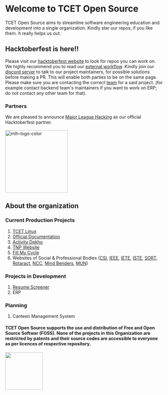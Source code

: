 # Welcome to TCET Open Source

TCET Open Source aims to streamline software engineering education and development into a single organization. Kindly star our repos, if you like them. It really helps us out.

## Hacktoberfest is here!!
Please visit our [hacktoberfest website](https://hacktoberfest-tcetopensource.tech/) to look for repos you can work on. We highly recommend you to read our [external workflow](https://opensource.tcetmumbai.in/docs/resources/workflows/external-workflow/). Kindly join our [discord server](https://discord.com/invite/r7ZhAREg2M) to talk to our project maintainers, for possible solutions before making a PR. This will enable both parties to be on the same page. Please make sure you are contacting the correct [team](https://opensource.tcetmumbai.in/#team) for a said project. (for example contact backend team's maintainers if you want to work on ERP; do not contact any other team for that).

### Partners
We are pleased to announce [Major League Hacking](https://mlh.io/?utm_campaign=mlh-hackers-hacktoberfest_2023_in_mumbai&utm_medium=website&utm_source=event-external) as our official Hacktoberfest partner. 
<br><br><a href="https://mlh.io/?utm_campaign=mlh-hackers-hacktoberfest_2023_in_mumbai&utm_medium=website&utm_source=event-external"><img width="200" alt="mlh-logo-color" src="https://github.com/tcet-opensource/.github/assets/55846983/78891f66-214d-4ebe-933f-5e25592d1e92"></a>


## About the organization
### Current Production Projects
1. [TCET Linux](https://linux.tcetmumbai.in/)
2. [Official Documentation](https://opensource.tcetmumbai.in/)
3. [Activity Dekho](https://activitydekho.com/)
4. [TNP Website](https://tnp.tcetmumbai.in/)
5. [Fill My Cycle](https://fillmycycle.tcetmumbai.in/)
6. Websites of Social & Professional Bodies ([CSI](https://csi.tcetmumbai.in/), [IEEE](https://ieee.tcetmumbai.in/), [IETE](https://iete.tcetmumbai.in/), [ISTE](https://iste.tcetmumbai.in/), [SORT](https://sort.tcetmumbai.in/), [Rotaract](https://rc.tcetmumbai.in), [NCC](https://ncc.tcetmumbai.in/), [Mind Benders](https://mbc.tcetmumbai.in/), [MUN](https://mun.tcetmumbai.in/))
   
### Projects in Development

1. [Resume Screener](https://rs.tcetmumbai.in/)
2. ERP

### Planning
1. Canteen Management System

#### TCET Open Source supports the use and distribution of Free and Open Source Softwar (FOSS). None of the projects in this Organization are restricted by patents and their source codes are accessible to everyone as per licences of respective repository.
<a href="https://endsoftwarepatents.org/innovating-without-patents"><img style="height: 120px;" src="https://static.fsf.org/nosvn/esp/logos/innovating-without-patents.svg"></a>

